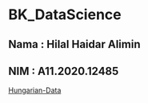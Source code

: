 # BK_DataScience

## Nama    : Hilal Haidar Alimin
## NIM     : A11.2020.12485

[Hungarian-Data](https://colab.research.google.com/drive/1a41ShciJNJHoyXcXpbQTD0HtM045hHvw?usp=sharing)
